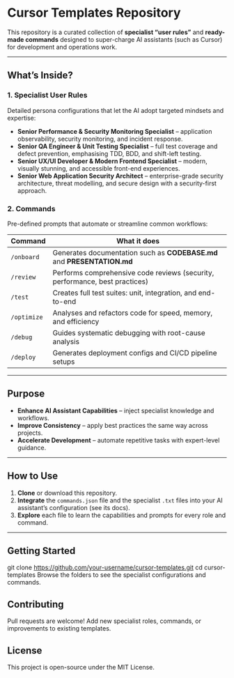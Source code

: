 # Cursor Templates Repository

This repository is a curated collection of **specialist “user rules”** and **ready-made commands** designed to super-charge AI assistants (such as Cursor) for development and operations work.

---

## What’s Inside?

### 1. Specialist User Rules

Detailed persona configurations that let the AI adopt targeted mindsets and expertise:

- **Senior Performance & Security Monitoring Specialist** – application observability, security monitoring, and incident response.  
- **Senior QA Engineer & Unit Testing Specialist** – full test coverage and defect prevention, emphasising TDD, BDD, and shift-left testing.  
- **Senior UX/UI Developer & Modern Frontend Specialist** – modern, visually stunning, and accessible front-end experiences.  
- **Senior Web Application Security Architect** – enterprise-grade security architecture, threat modelling, and secure design with a security-first approach.  

### 2. Commands

Pre-defined prompts that automate or streamline common workflows:

| Command | What it does |
|---------|--------------|
| `/onboard` | Generates documentation such as **CODEBASE.md** and **PRESENTATION.md** |
| `/review`  | Performs comprehensive code reviews (security, performance, best practices) |
| `/test`    | Creates full test suites: unit, integration, and end-to-end |
| `/optimize`| Analyses and refactors code for speed, memory, and efficiency |
| `/debug`   | Guides systematic debugging with root-cause analysis |
| `/deploy`  | Generates deployment configs and CI/CD pipeline setups |

---

## Purpose

- **Enhance AI Assistant Capabilities** – inject specialist knowledge and workflows.  
- **Improve Consistency** – apply best practices the same way across projects.  
- **Accelerate Development** – automate repetitive tasks with expert-level guidance.  

---

## How to Use

1. **Clone** or download this repository.  
2. **Integrate** the `commands.json` file and the specialist `.txt` files into your AI assistant’s configuration (see its docs).  
3. **Explore** each file to learn the capabilities and prompts for every role and command.  

---

## Getting Started

git clone https://github.com/your-username/cursor-templates.git
cd cursor-templates
Browse the folders to see the specialist configurations and commands.

## Contributing
Pull requests are welcome! Add new specialist roles, commands, or improvements to existing templates.

## License
This project is open-source under the MIT License.

